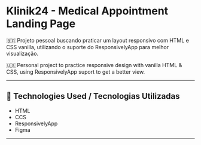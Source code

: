   # Klinik24 - Medical Appointment Landing Page

🇧🇷 Projeto pessoal buscando praticar um layout responsivo com HTML e CSS vanilla, utilizando o suporte do ResponsivelyApp para melhor visualização.

🇺🇸 Personal project to practice responsive design with vanilla HTML & CSS, using ResponsivelyApp suport to get a better view.

---

## 🚀 Technologies Used / Tecnologias Utilizadas

- HTML
- CCS
- ResponsivelyApp
- Figma

---
